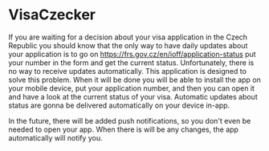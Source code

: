 # VisaCzecker
If you are waiting for a decision about your visa application in the Czech Republic you should know that the only way to have daily updates about your application is to go on https://frs.gov.cz/en/ioff/application-status put your number in the form and get the current status. Unfortunately, there is no way to receive updates automatically. This application is designed to solve this problem. When it will be done you will be able to install the app on your mobile device, put your application number, and then you can open it and have a look at the current status of your visa. Automatic updates about status are gonna be delivered automatically on your device in-app.

In the future, there will be added push notifications, so you don't even be needed to open your app. When there is will be any changes, the app automatically will notify you.
